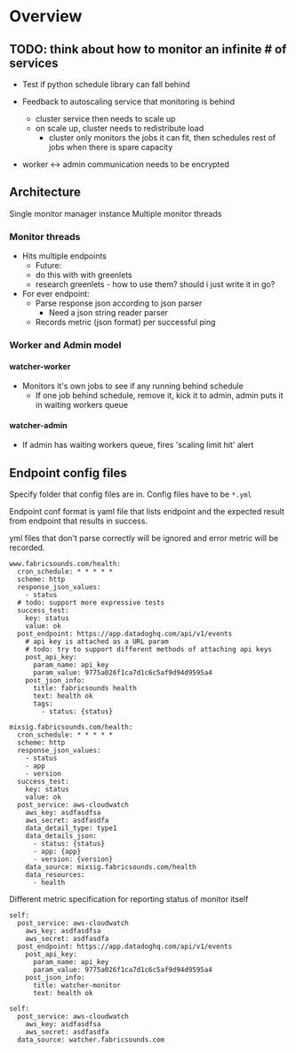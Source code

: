 # Overview

## TODO: think about how to monitor an infinite # of services

* Test if python schedule library can fall behind

* Feedback to autoscaling service that monitoring is behind
  * cluster service then needs to scale up
  * on scale up, cluster needs to redistribute load
    * <OR> cluster only monitors the jobs it can fit, then schedules rest of jobs when there is spare capacity

* worker <-> admin communication needs to be encrypted

## Architecture

Single monitor manager instance
Multiple monitor threads

### Monitor threads

* Hits multiple endpoints
  * Future:
  * do this with with greenlets
  * research greenlets - how to use them? should i just write it in go?
* For ever endpoint:
  * Parse response json according to json parser
    * Need a json string reader parser
  * Records metric (json format) per successful ping

### Worker and Admin model

#### watcher-worker

* Monitors it's own jobs to see if any running behind schedule
  * If one job behind schedule, remove it, kick it to admin, admin puts it in waiting workers queue

#### watcher-admin

* If admin has waiting workers queue, fires 'scaling limit hit' alert


## Endpoint config files

Specify folder that config files are in. Config files have to be `*.yml`

Endpoint conf format is yaml file that lists endpoint and the expected
result from endpoint that results in success.

yml files that don't parse correctly will be ignored and error metric will be
recorded.

```
www.fabricsounds.com/health:
  cron_schedule: * * * * *
  scheme: http
  response_json_values:
    - status
  # todo: support more expressive tests
  success_test:
    key: status
    value: ok
  post_endpoint: https://app.datadoghq.com/api/v1/events
    # api key is attached as a URL param
    # todo: try to support different methods of attaching api keys
    post_api_key:
      param_name: api_key
      param_value: 9775a026f1ca7d1c6c5af9d94d9595a4
    post_json_info:
      title: fabricsounds health
      text: health ok
      tags:
        - status: {status}

mixsig.fabricsounds.com/health:
  cron_schedule: * * * * *
  scheme: http
  response_json_values:
    - status
    - app
    - version
  success_test:
    key: status
    value: ok
  post_service: aws-cloudwatch
    aws_key: asdfasdfsa
    aws_secret: asdfasdfa
    data_detail_type: type1
    data_details_json:
      - status: {status}
      - app: {app}
      - version: {version}
    data_source: mixsig.fabricsounds.com/health
    data_resources:
      - health
```

Different metric specification for reporting status of monitor itself

```
self:
  post_service: aws-cloudwatch
    aws_key: asdfasdfsa
    aws_secret: asdfasdfa
  post_endpoint: https://app.datadoghq.com/api/v1/events
    post_api_key:
      param_name: api_key
      param_value: 9775a026f1ca7d1c6c5af9d94d9595a4
    post_json_info:
      title: watcher-monitor
      text: health ok

self:
  post_service: aws-cloudwatch
    aws_key: asdfasdfsa
    aws_secret: asdfasdfa
  data_source: watcher.fabricsounds.com
```
